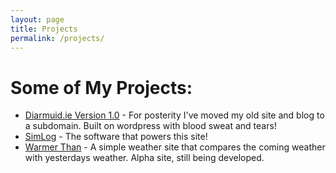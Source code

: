 ```yaml
---
layout: page
title: Projects
permalink: /projects/
---
```


# Some of My Projects:

*   [Diarmuid.ie Version 1.0](http://archive.diarmuid.ie) - For posterity I've moved my old site and blog to a subdomain. Built on wordpress with blood sweat and tears!
*   [SimLog](https://github.com/diarmuidie/SimLog) - The software that powers this site!
*   [Warmer Than](http://wt.diarmuid.ie/) - A simple weather site that compares the coming weather with yesterdays weather. Alpha site, still being developed.
